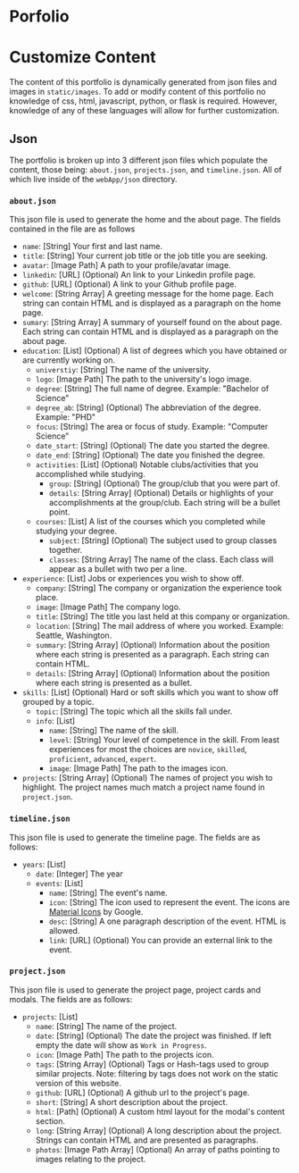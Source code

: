 # Porfolio



# Customize Content
The content of this portfolio is dynamically generated from json files and images in `static/images`. 
To add or modify content of this portfolio no knowledge of css, html, javascript, python, or flask is required. 
However, knowledge of any of these languages will allow for further customization.

## Json
The portfolio is broken up into 3 different json files which populate the content, those being: `about.json`, `projects.json`, and `timeline.json`.
All of which live inside of the `webApp/json` directory.

### `about.json`
This json file is used to generate the home and the about page. The fields contained in the file are as follows

* `name`: [String] Your first and last name.
* `title`: [String] Your current job title or the job title you are seeking.
* `avatar`: [Image Path] A path to your profile/avatar image.
* `linkedin`: [URL] (Optional) An link to your Linkedin profile page.
* `github`: [URL] (Optional) A link to your Github profile page.
* `welcome`: [String Array] A greeting message for the home page. Each string can contain HTML and is displayed as a paragraph on the home page.
* `sumary`: [String Array] A summary of yourself found on the about page. Each string can contain HTML and is displayed as a paragraph on the about page.
* `education`: [List] (Optional) A list of degrees which you have obtained or are currently working on.
    * `universtiy`: [String] The name of the university.
    * `logo`: [Image Path] The path to the university's logo image.
    * `degree`: [String] The full name of degree. Example: "Bachelor of Science"
    * `degree_ab`: [String] (Optional) The abbreviation of the degree. Example: "PHD"
    * `focus`: [String] The area or focus of study. Example: "Computer Science"
    * `date_start`: [String] (Optional) The date you started the degree.
    * `date_end`: [String] (Optional) The date you finished the degree.
    * `activities`: [List] (Optional) Notable clubs/activities that you accomplished while studying. 
        * `group`: [String] (Optional) The group/club that you were part of.
        * `details`: [String Array] (Optional) Details or highlights of your accomplishments at the group/club. Each string will be a bullet point.
    * `courses`: [List] A list of the courses which you completed while studying your degree.
        * `subject`: [String] (Optional) The subject used to group classes together.
        * `classes`: [String Array] The name of the class. Each class will appear as a bullet with two per a line.
* `experience`: [List] Jobs or experiences you wish to show off.
    * `company`: [String] The company or organization the experience took place.
    * `image`: [Image Path] The company logo.
    * `title`: [String] The title you last held at this company or organization.
    * `location`: [String] The mail address of where you worked. Example: Seattle, Washington.
    * `summary`: [String Array] (Optional) Information about the position where each string is presented as a paragraph. Each string can contain HTML.
    * `details`: [String Array] (Optional) Information about the position where each string is presented as a bullet.
* `skills`: [List] (Optional) Hard or soft skills which you want to show off grouped by a topic.
    * `topic`: [String] The topic which all the skills fall under.
    * `info`: [List]
        * `name`: [String] The name of the skill.
        * `level`: [String] Your level of competence in the skill. From least experiences for most the choices are `novice`, `skilled`, `proficient`, `advanced`, `expert`.
        * `image`: [Image Path] The path to the images icon.
* `projects`: [String Array] (Optional) The names of project you wish to highlight. The project names much match a project name found in `project.json`.

### `timeline.json`
This json file is used to generate the timeline page. The fields are as follows:

* `years`: [List]
    * `date`: [Integer] The year 
    * `events`: [List]
        * `name`: [String] The event's name.
        * `icon`: [String] The icon used to represent the event. The icons are [Material Icons](https://material.io/resources/icons/?style=baseline) by Google.
        * `desc`: [String] A one paragraph description of the event. HTML is allowed.
        * `link`: [URL] (Optional) You can provide an external link to the event.

### `project.json`
This json file is used to generate the project page, project cards and modals. The fields are as follows:

* `projects`: [List]
    * `name`: [String] The name of the project.
    * `date`: [String] (Optional) The date the project was finished. If left empty the date will show as `Work in Progress`.
    * `icon`: [Image Path] The path to the projects icon.
    * `tags`: [String Array] (Optional) Tags or Hash-tags used to group similar projects. Note: filtering by tags does not work on the static version of this website.
    * `github`: [URL] (Optional) A github url to the project's page.
    * `short`: [String] A short description about the project.
    * `html`: [Path] (Optional) A custom html layout for the modal's content section.
    * `long`: [String Array] (Optional) A long description about the project. Strings can contain HTML and are presented as paragraphs.
    * `photos`: [Image Path Array] (Optional) An array of paths pointing to images relating to the project.
